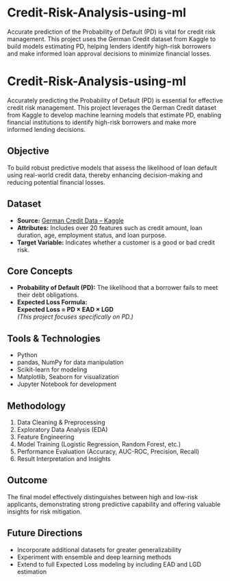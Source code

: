 # Credit-Risk-Analysis-using-ml
Accurate prediction of the Probability of Default (PD) is vital for credit risk management. This project uses the German Credit dataset from Kaggle to build models estimating PD, helping lenders identify high-risk borrowers and make informed loan approval decisions to minimize financial losses.
# Credit-Risk-Analysis-using-ml

Accurately predicting the Probability of Default (PD) is essential for effective credit risk management. This project leverages the German Credit dataset from Kaggle to develop machine learning models that estimate PD, enabling financial institutions to identify high-risk borrowers and make more informed lending decisions.

## Objective

To build robust predictive models that assess the likelihood of loan default using real-world credit data, thereby enhancing decision-making and reducing potential financial losses.

## Dataset

- **Source:** [German Credit Data – Kaggle](https://www.kaggle.com/datasets/uciml/german-credit)
- **Attributes:** Includes over 20 features such as credit amount, loan duration, age, employment status, and loan purpose.
- **Target Variable:** Indicates whether a customer is a good or bad credit risk.

## Core Concepts

- **Probability of Default (PD):** The likelihood that a borrower fails to meet their debt obligations.
- **Expected Loss Formula:**  
  **Expected Loss = PD × EAD × LGD**  
  *(This project focuses specifically on PD.)*

## Tools & Technologies

- Python
- pandas, NumPy for data manipulation
- Scikit-learn for modeling
- Matplotlib, Seaborn for visualization
- Jupyter Notebook for development

## Methodology

1. Data Cleaning & Preprocessing  
2. Exploratory Data Analysis (EDA)  
3. Feature Engineering  
4. Model Training (Logistic Regression, Random Forest, etc.)  
5. Performance Evaluation (Accuracy, AUC-ROC, Precision, Recall)  
6. Result Interpretation and Insights

## Outcome

The final model effectively distinguishes between high and low-risk applicants, demonstrating strong predictive capability and offering valuable insights for risk mitigation.

## Future Directions

- Incorporate additional datasets for greater generalizability  
- Experiment with ensemble and deep learning methods  
- Extend to full Expected Loss modeling by including EAD and LGD estimation

